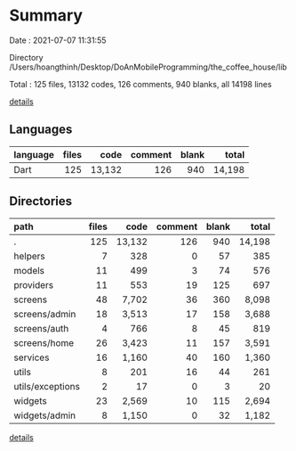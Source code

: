# Summary

Date : 2021-07-07 11:31:55

Directory /Users/hoangthinh/Desktop/DoAnMobileProgramming/the_coffee_house/lib

Total : 125 files,  13132 codes, 126 comments, 940 blanks, all 14198 lines

[details](details.md)

## Languages
| language | files | code | comment | blank | total |
| :--- | ---: | ---: | ---: | ---: | ---: |
| Dart | 125 | 13,132 | 126 | 940 | 14,198 |

## Directories
| path | files | code | comment | blank | total |
| :--- | ---: | ---: | ---: | ---: | ---: |
| . | 125 | 13,132 | 126 | 940 | 14,198 |
| helpers | 7 | 328 | 0 | 57 | 385 |
| models | 11 | 499 | 3 | 74 | 576 |
| providers | 11 | 553 | 19 | 125 | 697 |
| screens | 48 | 7,702 | 36 | 360 | 8,098 |
| screens/admin | 18 | 3,513 | 17 | 158 | 3,688 |
| screens/auth | 4 | 766 | 8 | 45 | 819 |
| screens/home | 26 | 3,423 | 11 | 157 | 3,591 |
| services | 16 | 1,160 | 40 | 160 | 1,360 |
| utils | 8 | 201 | 16 | 44 | 261 |
| utils/exceptions | 2 | 17 | 0 | 3 | 20 |
| widgets | 23 | 2,569 | 10 | 115 | 2,694 |
| widgets/admin | 8 | 1,150 | 0 | 32 | 1,182 |

[details](details.md)